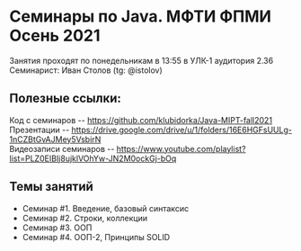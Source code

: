 # Семинары по Java. МФТИ ФПМИ Осень 2021
Занятия проходят по понедельникам в 13:55 в УЛК-1 аудитория 2.36    
Семинарист: Иван Столов (tg: @istolov)  

## Полезные ссылки:    
Код с семинаров -- https://github.com/klubidorka/Java-MIPT-fall2021  
Презентации -- https://drive.google.com/drive/u/1/folders/16E6HGFsUULg-1nCZBtGvAJMey5VsbirN  
Видеозаписи семинаров -- https://www.youtube.com/playlist?list=PLZ0EIBIj8ujklVOhYw-JN2M0ockGj-bOq  
  
## Темы занятий
* Семинар #1. Введение, базовый синтаксис  
* Семинар #2. Строки, коллекции
* Семинар #3. ООП
* Семинар #4. ООП-2, Принципы SOLID 
